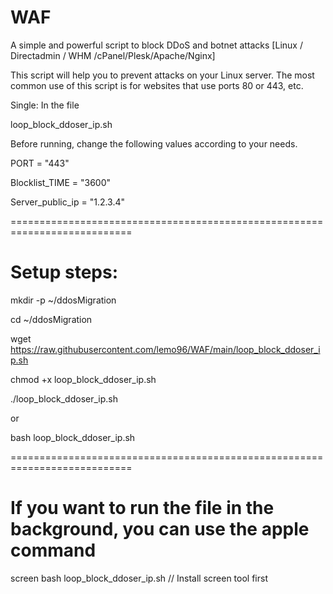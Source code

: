# WAF
A simple and powerful script to block DDoS and botnet attacks [Linux / Directadmin / WHM /cPanel/Plesk/Apache/Nginx]

This script will help you to prevent attacks on your Linux server.
The most common use of this script is for websites that use ports 80 or 443, etc.

Single: In the file

loop_block_ddoser_ip.sh


Before running, change the following values according to your needs.

PORT = "443"

Blocklist_TIME = "3600"

Server_public_ip = "1.2.3.4"

===========================================================================

# Setup steps:


mkdir -p ~/ddosMigration

cd ~/ddosMigration

wget https://raw.githubusercontent.com/lemo96/WAF/main/loop_block_ddoser_ip.sh

chmod +x loop_block_ddoser_ip.sh

./loop_block_ddoser_ip.sh

or 

bash loop_block_ddoser_ip.sh

===========================================================================

# If you want to run the file in the background, you can use the apple command
screen bash loop_block_ddoser_ip.sh // Install screen tool first
